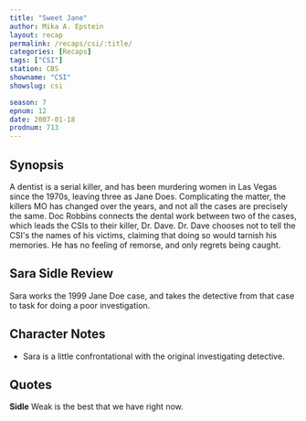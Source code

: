 ```yaml
---
title: "Sweet Jane"
author: Mika A. Epstein
layout: recap
permalink: /recaps/csi/:title/
categories: [Recaps]
tags: ["CSI"]
station: CBS
showname: "CSI"
showslug: csi

season: 7
epnum: 12
date: 2007-01-18
prodnum: 713  
---
```


## Synopsis

A dentist is a serial killer, and has been murdering women in Las Vegas since the 1970s, leaving three as Jane Does. Complicating the matter, the killers MO has changed over the years, and not all the cases are precisely the same. Doc Robbins connects the dental work between two of the cases, which leads the CSIs to their killer, Dr. Dave. Dr. Dave chooses not to tell the CSI's the names of his victims, claiming that doing so would tarnish his memories. He has no feeling of remorse, and only regrets being caught.

## Sara Sidle Review

Sara works the 1999 Jane Doe case, and takes the detective from that case to task for doing a poor investigation.

## Character Notes

* Sara is a little confrontational with the original investigating detective.

## Quotes

**Sidle** Weak is the best that we have right now.

